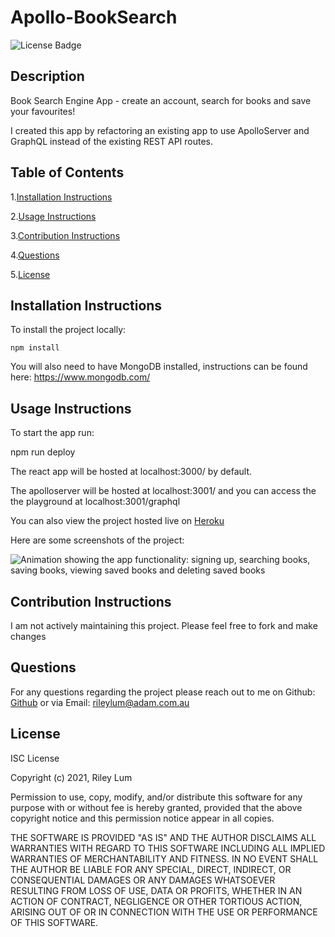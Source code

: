 # Apollo-BookSearch

![License Badge](https://img.shields.io/badge/license-ISC-blue)

## Description

Book Search Engine App - create an account, search for books and save your favourites!

I created this app by refactoring an existing app to use ApolloServer and GraphQL instead of the existing REST API routes.

## Table of Contents

1.[Installation Instructions](#installation-instructions)

2.[Usage Instructions](#usage-instructions)

3.[Contribution Instructions](#contribution-instructions)

4.[Questions](#questions)

5.[License](#License)

## Installation Instructions

To install the project locally:

    npm install

You will also need to have MongoDB installed, instructions can be found here: https://www.mongodb.com/

## Usage Instructions

To start the app run:

npm run deploy

The react app will be hosted at localhost:3000/ by default.

The apolloserver will be hosted at localhost:3001/ and you can access the the playground at localhost:3001/graphql

You can also view the project hosted live on [Heroku](https://apollo-booksearch.herokuapp.com/)

Here are some screenshots of the project:

![Animation showing the app functionality: signing up, searching books, saving books, viewing saved books and deleting saved books](./MD_resources/demo.gif)

## Contribution Instructions

I am not actively maintaining this project. Please feel free to fork and make changes

## Questions

For any questions regarding the project please reach out to me on Github: [Github](https://github.com/rileylum) or via Email: rileylum@adam.com.au

## License

ISC License

Copyright (c) 2021, Riley Lum

Permission to use, copy, modify, and/or distribute this software for any
purpose with or without fee is hereby granted, provided that the above
copyright notice and this permission notice appear in all copies.

THE SOFTWARE IS PROVIDED "AS IS" AND THE AUTHOR DISCLAIMS ALL WARRANTIES
WITH REGARD TO THIS SOFTWARE INCLUDING ALL IMPLIED WARRANTIES OF
MERCHANTABILITY AND FITNESS. IN NO EVENT SHALL THE AUTHOR BE LIABLE FOR
ANY SPECIAL, DIRECT, INDIRECT, OR CONSEQUENTIAL DAMAGES OR ANY DAMAGES
WHATSOEVER RESULTING FROM LOSS OF USE, DATA OR PROFITS, WHETHER IN AN
ACTION OF CONTRACT, NEGLIGENCE OR OTHER TORTIOUS ACTION, ARISING OUT OF
OR IN CONNECTION WITH THE USE OR PERFORMANCE OF THIS SOFTWARE.
